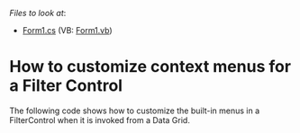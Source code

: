 <!-- default file list -->
*Files to look at*:

* [Form1.cs](./CS/Q101293/Form1.cs) (VB: [Form1.vb](./VB/Q101293/Form1.vb))
<!-- default file list end -->
# How to customize context menus for a Filter Control


<p>The following code shows how to customize the built-in menus in a FilterControl when it is invoked from a Data Grid. </p>

<br/>


